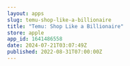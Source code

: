```yaml
---
layout: apps
slug: temu-shop-like-a-billionaire
title: "Temu: Shop Like a Billionaire"
store: apple
app_id: 1641486558
date: 2024-07-21T03:07:49Z
published: 2022-08-31T07:00:00Z
---
```

